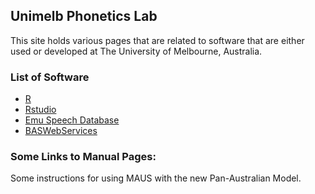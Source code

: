 ## Unimelb Phonetics Lab

This site holds various pages that are related to software that are either used or developed at The University of Melbourne, Australia.

### List of Software
* [R](https://cran.r-project.org)
* [Rstudio](https://www.rstudio.org)
* [Emu Speech Database](http://ips-lmu.github.io/EMU-webApp/)
* [BASWebServices](http://clarin.phonetik.uni-muenchen.de/BASWebServices/#!/services)

### Some Links to Manual Pages:

Some instructions for using MAUS with the new Pan-Australian Model.

